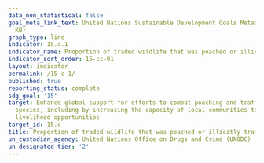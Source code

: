 ```yaml
---
data_non_statistical: false
goal_meta_link_text: United Nations Sustainable Development Goals Metadata (PDF 211
  KB)
graph_type: line
indicator: 15.c.1
indicator_name: Proportion of traded wildlife that was poached or illicitly trafficked
indicator_sort_order: 15-cc-01
layout: indicator
permalink: /15-c-1/
published: true
reporting_status: complete
sdg_goal: '15'
target: Enhance global support for efforts to combat poaching and trafficking of protected
  species, including by increasing the capacity of local communities to pursue sustainable
  livelihood opportunities
target_id: 15.c
title: Proportion of traded wildlife that was poached or illicitly trafficked
un_custodian_agency: United Nations Office on Drugs and Crime (UNODC)
un_designated_tier: '2'
---
```

